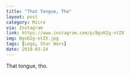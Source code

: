 ```yaml
---
title: "That Tongue, Tho"
layout: post
category: Micro
via: Instagram
link: https://www.instagram.com/p/BgsKIg-ntZX
img: BgsKIg-ntZX.jpg
tags: [Lego, Star Wars]
date: 2018-03-24
---
```

That tongue, tho.